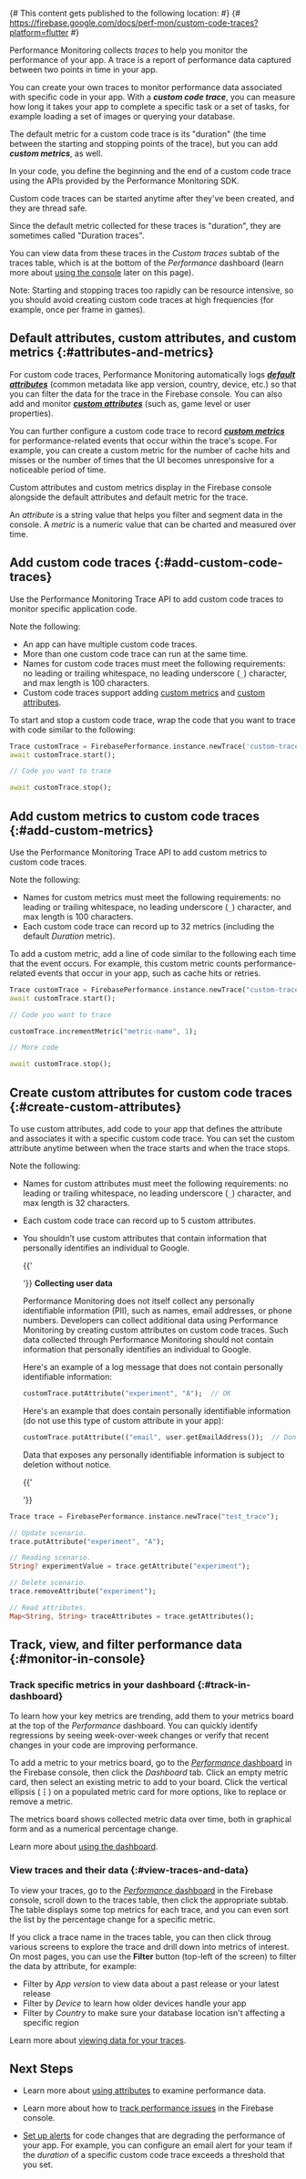 {# This content gets published to the following location:                          #}
{#   https://firebase.google.com/docs/perf-mon/custom-code-traces?platform=flutter #}

Performance Monitoring collects _traces_ to help you monitor the performance of your app. A
trace is a report of performance data captured between two points in time in
your app.

You can create your own traces to monitor performance data associated with
specific code in your app. With a **_custom code trace_**, you can measure how
long it takes your app to complete a specific task or a set of tasks, for
example loading a set of images or querying your database.

The default metric for a custom code trace is its "duration" (the time between
the starting and stopping points of the trace), but you can add
**_custom metrics_**, as well.

In your code, you define the beginning and the end of a custom code trace using
the APIs provided by the Performance Monitoring SDK.

Custom code traces can be started anytime after they've been created, and they
are thread safe.

Since the default metric collected for these traces is "duration", they are
sometimes called "Duration traces".

You can view data from these traces in the _Custom traces_ subtab of the traces
table, which is at the bottom of the _Performance_ dashboard (learn more about
[using the console](#monitor-in-console) later on this page).

Note: Starting and stopping traces too rapidly can be resource intensive, so
you should avoid creating custom code traces at high frequencies (for example,
once per frame in games).

## Default attributes, custom attributes, and custom metrics {:#attributes-and-metrics}

For custom code traces, Performance Monitoring automatically logs
[**_default attributes_**](/docs/perf-mon/attributes)
(common metadata like app version, country, device, etc.)
so that you can filter the data for the trace in the Firebase console. You
can also add and monitor [**_custom attributes_**](#create-custom-attributes)
(such as, game level or user properties).

You can further configure a custom code trace to record
[**_custom metrics_**](#add-custom-metrics) for performance-related events that
occur within the trace's scope. For example, you can create a custom metric for
the number of cache hits and misses or the number of times that the UI becomes
unresponsive for a noticeable period of time.

Custom attributes and custom metrics display in the Firebase console
alongside the default attributes and default metric for the trace.

<aside class="objective">An <em>attribute</em> is a string value that helps
  you filter and segment data in the console. A <em>metric</em> is a numeric
  value that can be charted and measured over time.</aside>


##  Add custom code traces {:#add-custom-code-traces}

Use the Performance Monitoring Trace API 
to add custom code traces to monitor specific application code.

Note the following:

* An app can have multiple custom code traces.
* More than one custom code trace can run at the same time.
* Names for custom code traces must meet the following requirements:
  no leading or trailing whitespace, no leading underscore (`_`) character,
  and max length is 100 characters.
* Custom code traces support adding [custom metrics](#add-custom-metrics) and
  [custom attributes](#create-custom-attributes).

To start and stop a custom code trace, wrap the code that you want to trace with
code similar to the following:

```dart
Trace customTrace = FirebasePerformance.instance.newTrace('custom-trace');
await customTrace.start();

// Code you want to trace

await customTrace.stop();
```

## Add custom metrics to custom code traces {:#add-custom-metrics}

Use the Performance Monitoring Trace API
to add custom metrics to custom code traces.

Note the following:

* Names for custom metrics must meet the following requirements:
  no leading or trailing whitespace, no leading underscore (`_`) character,
  and max length is 100 characters.
* Each custom code trace can record up to 32 metrics (including the default
  _Duration_ metric).

To add a custom metric, add a line of code similar to the following each time
that the event occurs. For example, this custom metric counts
performance- related events that occur in your app, such as cache hits or
retries.

```dart
Trace customTrace = FirebasePerformance.instance.newTrace("custom-trace");
await customTrace.start();

// Code you want to trace

customTrace.incrementMetric("metric-name", 1);

// More code

await customTrace.stop();
```


## Create custom attributes for custom code traces {:#create-custom-attributes}

To use custom attributes, add code to your app that defines the attribute and
associates it with a specific custom code trace. You can set the custom
attribute anytime between when the trace starts and when the trace stops.

Note the following:

* Names for custom attributes must meet the following requirements:
  no leading or trailing whitespace, no leading underscore (`_`) character,
  and max length is 32 characters.

* Each custom code trace can record up to 5 custom attributes.

* You shouldn't use custom attributes that contain information that personally
  identifies an individual to Google.

  {{'<aside>'}}
  **Collecting user data**

  Performance Monitoring does not itself collect any
  personally identifiable information (PII), such as names, email addresses, or
  phone numbers. Developers can collect additional data using Performance
  Monitoring by creating custom attributes on custom code traces. Such data
  collected through Performance Monitoring should not contain information that
  personally identifies an individual to Google.

  Here's an example of a log message that does not contain personally
  identifiable information:

  ```dart
  customTrace.putAttribute("experiment", "A");  // OK
  ```

  Here's an example that does contain personally identifiable information (do
  not use this type of custom attribute in your app):

  ```dart
  customTrace.putAttribute(("email", user.getEmailAddress());  // Don't do this!
  ```

  Data that exposes any personally identifiable information is subject to
  deletion without notice.

  {{'</aside>'}}

```dart
Trace trace = FirebasePerformance.instance.newTrace("test_trace");

// Update scenario.
trace.putAttribute("experiment", "A");

// Reading scenario.
String? experimentValue = trace.getAttribute("experiment");

// Delete scenario.
trace.removeAttribute("experiment");

// Read attributes.
Map<String, String> traceAttributes = trace.getAttributes();
```

## Track, view, and filter performance data {:#monitor-in-console}

### Track specific metrics in your dashboard {:#track-in-dashboard}

To learn how your key metrics are trending, add them to your metrics board at
the top of the _Performance_ dashboard. You can quickly identify regressions by
seeing week-over-week changes or verify that recent changes in your code are
improving performance.

To add a metric to your metrics board, go to the [_Performance_ dashboard](https://console.firebase.google.com/project/_/performance)
in the Firebase console, then click the _Dashboard_ tab. Click an empty metric
card, then select an existing metric to add to your board. Click the vertical
ellipsis (**&#8942;**) on a populated metric card for more options, like to
replace or remove a metric.

The metrics board shows collected metric data over time, both in graphical form
and as a numerical percentage change.

Learn more about [using the dashboard](/docs/perf-mon/console).


### View traces and their data {:#view-traces-and-data}

To view your traces, go to the [_Performance_ dashboard](https://console.firebase.google.com/project/_/performance)
in the Firebase console, scroll down to the traces table, then click the
appropriate subtab. The table displays some top metrics for each trace, and you
can even sort the list by the percentage change for a specific metric.

If you click a trace name in the traces table, you can then click throug
various screens to explore the trace and drill down into metrics of interest.
On most pages, you can use the **Filter** button (top-left of the screen) to
filter the data by attribute, for example:

- Filter by _App version_ to view data about a past release or your latest
  release
- Filter by _Device_ to learn how older devices handle your app
- Filter by _Country_ to make sure your database location isn't affecting a
  specific region

Learn more about [viewing data for your traces](/docs/perf-mon/console#view-traces-and-data).


## Next Steps

* Learn more about
  [using attributes](/docs/perf-mon/attributes) to examine performance data.

* Learn more about how to
  [track performance issues](/docs/perf-mon/issue-management) in the
  Firebase console.

* [Set up alerts](/docs/perf-mon/alerts) for code changes that are degrading
  the performance of your app. For example, you can configure an email alert for
  your team if the _duration_ of a specific custom code trace exceeds a
  threshold that you set.

